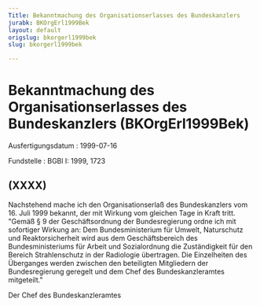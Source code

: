 ```yaml
---
Title: Bekanntmachung des Organisationserlasses des Bundeskanzlers
jurabk: BKOrgErl1999Bek
layout: default
origslug: bkorgerl1999bek
slug: bkorgerl1999bek

---
```


# Bekanntmachung des Organisationserlasses des Bundeskanzlers (BKOrgErl1999Bek)

Ausfertigungsdatum
:   1999-07-16

Fundstelle
:   BGBl I: 1999, 1723



## (XXXX)

Nachstehend mache ich den Organisationserlaß des Bundeskanzlers vom
16\. Juli 1999 bekannt, der mit Wirkung vom gleichen Tage in Kraft
tritt.
"Gemäß § 9 der Geschäftsordnung der Bundesregierung ordne ich mit
sofortiger Wirkung an:
Dem Bundesministerium für Umwelt, Naturschutz und Reaktorsicherheit
wird aus dem Geschäftsbereich des Bundesministeriums für Arbeit und
Sozialordnung die Zuständigkeit für den Bereich Strahlenschutz in der
Radiologie übertragen.
Die Einzelheiten des Überganges werden zwischen den beteiligten
Mitgliedern der Bundesregierung geregelt und dem Chef des
Bundeskanzleramtes mitgeteilt."

Der Chef des Bundeskanzleramtes


